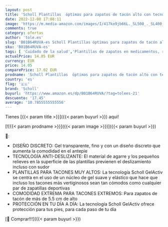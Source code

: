```yaml
---
layout: post
title: 'Scholl Plantillas  óptimas para zapatos de tacón alto con tecnología Gel Activ  discreción y comodidad  2 plantillas'
date: 2022-12-08 17:08:11
image: 'https://m.media-amazon.com/images/I/417ko9jb66L._SL500_._SL400_.jpg'
comments: true
category: ofertas
author: 'tole.es'
slug: 'B01B64RUVA-es Scholl Plantillas óptimas para zapatos de tacón alto con...'
sku: 'B01B64RUVA-es'
tags: [ 'Cuidado de la salud','Plantillas de zapatos en medicamentos, remedios y suplementos dietéticos','Podología en medicamentos, remedios y suplementos dietéticos','Salud y cuidado personal','scholl','zapatos','🇪🇸', ]
actualPrice: 14.05 EUR
currency: EUR
price: 14.05
comparePrice: 17.02 EUR
prodname: 'Scholl Plantillas  óptimas para zapatos de tacón alto con tecnología Gel Activ  discreción y comodidad  2 plantillas'
country: 'es'
flag: '🇪🇸'
brand: 'Scholl'
buyurl: 'https://www.amazon.es/dp/B01B64RUVA/?tag=tolees-21'
descuento: '17.45'
average: '10.7855555555556'
---
```


Tienes [{{< param title >}}]({{< param buyurl >}}) aqui!

[![{{< param prodname >}}]({{< param image >}})]({{< param buyurl >}})

🔎:

- DISEÑO DISCRETO: Gel transparente, fino y con un diseño discreto que aumenta la comodidad en el antepie
- TECNOLOGÍA ANTI-DESLIZANTE: El material de agarre y los pequeños relieves en la superficie de las plantillas previenen el deslizamiento incluso con sudor
- PLANTILLAS PARA TACONES MUY ALTOS: La tecnología Scholl GelActiv se centra en el uso de un núcleo de gel suave y elástico que hace que incluso los tacones más vertiginosos sean tan cómodos como cualquier par de zapatillas deportivas
- COMODIDAD EXTREMA PARA TACONES EXTREMOS: Para zapatos de tacón de más de 5.5 cm de alto
- PROTECCIÓN EN TU DÍA A DÍA: La tecnología Scholl GelActiv ofrece protección para tus pies, para cada paso de tu día

[🛒 Comprar!!!]({{< param buyurl >}})
